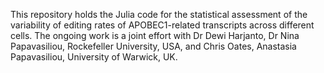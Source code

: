 This repository holds the Julia code for the statistical assessment of the variability of editing rates of
APOBEC1-related transcripts across different cells. The ongoing work is a joint effort with Dr Dewi Harjanto, Dr Nina
Papavasiliou, Rockefeller University, USA, and Chris Oates, Anastasia Papavasiliou, University of Warwick, UK.
